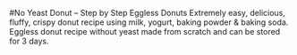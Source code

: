 #No Yeast Donut – Step by Step Eggless Donuts
Extremely easy, delicious, fluffy, crispy donut recipe using milk, yogurt, baking powder & baking soda. Eggless donut recipe without yeast made from scratch and can be stored for 3 days.

